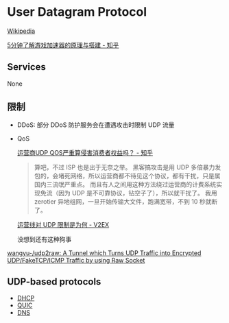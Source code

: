 # User Datagram Protocol
[Wikipedia](https://en.wikipedia.org/wiki/User_Datagram_Protocol)

[5分钟了解游戏加速器的原理与搭建 - 知乎](https://zhuanlan.zhihu.com/p/435932408)

## Services
None

## 限制
- DDoS: 部分 DDoS 防护服务会在遭遇攻击时限制 UDP 流量

- QoS

  [运营商UDP QOS严重算侵害消费者权益吗？ - 知乎](https://www.zhihu.com/question/520997268)
  > 算吧，不过 ISP 也是出于无奈之举。
  > 黑客搞攻击是用 UDP 多倍暴力发包的，会堵死网络，所以运营商都不待见这个协议，都有干扰，只是属国内三流氓严重点。
  > 而且有人之间用这种方法绕过运营商的计费系统实现免流（因为 UDP 是不可靠协议，钻空子了），所以就干扰了。
  > 我用 zerotier 异地组网，一旦开始传输大文件，跑满宽带，不到 10 秒就断了。

  [运营线对 UDP 限制是为何 - V2EX](https://www.v2ex.com/t/803960)

  没想到还有这种狗事

[wangyu-/udp2raw: A Tunnel which Turns UDP Traffic into Encrypted UDP/FakeTCP/ICMP Traffic by using Raw Socket](https://github.com/wangyu-/udp2raw)

## UDP-based protocols
- [DHCP](../../Internet/DHCP/README.md)
- [QUIC](../QUIC/README.md)
- [DNS](../../Internet/DNS/README.md)
